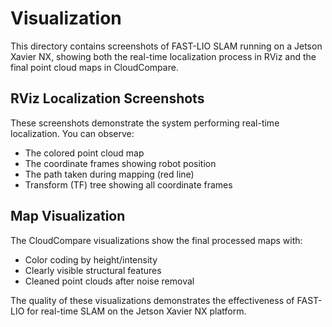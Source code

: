 # Visualization

This directory contains screenshots of FAST-LIO SLAM running on a Jetson Xavier NX, showing both the real-time localization process in RViz and the final point cloud maps in CloudCompare.

## RViz Localization Screenshots

These screenshots demonstrate the system performing real-time localization. You can observe:
- The colored point cloud map
- The coordinate frames showing robot position
- The path taken during mapping (red line)
- Transform (TF) tree showing all coordinate frames

## Map Visualization

The CloudCompare visualizations show the final processed maps with:
- Color coding by height/intensity
- Clearly visible structural features
- Cleaned point clouds after noise removal

The quality of these visualizations demonstrates the effectiveness of FAST-LIO for real-time SLAM on the Jetson Xavier NX platform.
